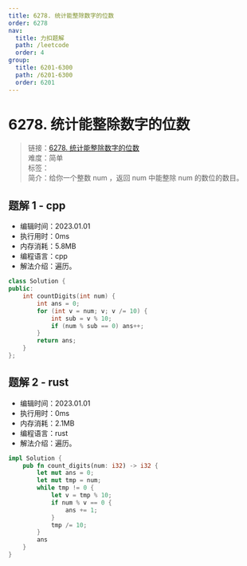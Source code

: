 ```yaml
---
title: 6278. 统计能整除数字的位数
order: 6278
nav:
  title: 力扣题解
  path: /leetcode
  order: 4
group:
  title: 6201-6300
  path: /6201-6300
  order: 6201
---
```


# 6278. 统计能整除数字的位数
    
> 链接：[6278. 统计能整除数字的位数](https://leetcode.cn/problems/count-the-digits-that-divide-a-number/)  
> 难度：简单  
> 标签：  
> 简介：给你一个整数 num ，返回 num 中能整除 num 的数位的数目。
      
## 题解 1 - cpp
- 编辑时间：2023.01.01
- 执行用时：0ms
- 内存消耗：5.8MB
- 编程语言：cpp
- 解法介绍：遍历。
```cpp
class Solution {
public:
    int countDigits(int num) {
        int ans = 0;
        for (int v = num; v; v /= 10) {
            int sub = v % 10;
            if (num % sub == 0) ans++;
        }
        return ans;
    }
};
```

## 题解 2 - rust
- 编辑时间：2023.01.01
- 执行用时：0ms
- 内存消耗：2.1MB
- 编程语言：rust
- 解法介绍：遍历。
```rust
impl Solution {
    pub fn count_digits(num: i32) -> i32 {
        let mut ans = 0;
        let mut tmp = num;
        while tmp != 0 {
            let v = tmp % 10;
            if num % v == 0 {
                ans += 1;
            }
            tmp /= 10;
        }
        ans
    }
}
```

      